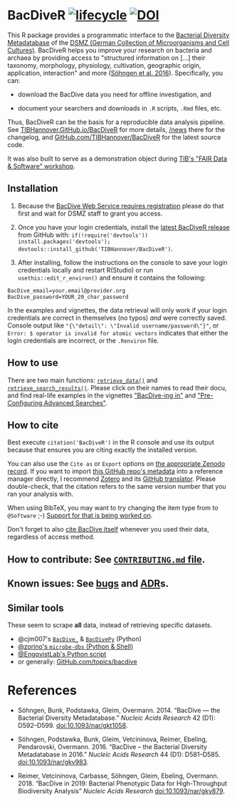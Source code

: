 # BacDiveR [![lifecycle](https://img.shields.io/badge/lifecycle-maturing-blue.svg)](https://www.tidyverse.org/lifecycle/#maturing) [![DOI](https://zenodo.org/badge/DOI/10.5281/zenodo.1308060.svg)](https://zenodo.org/record/1308060)

This R package provides a programmatic interface to the [Bacterial Diversity Metadatabase][BD] of the [DSMZ (German Collection of Microorganisms and Cell Cultures)][DMSZ]. BacDiveR helps you improve your research on bacteria and archaea by providing access to "structured information on [...] their taxonomy, morphology, physiology, cultivation, geographic origin, application, interaction" and more ([Söhngen et al. 2016](#references)). Specifically, you can:

- download the BacDive data you need for offline investigation, and

- document your searchers and downloads in `.R` scripts, `.Rmd` files, etc.

Thus, BacDiveR can be the basis for a reproducible data analysis pipeline. See [TIBHannover.GitHub.io/BacDiveR][page] for more details, [/news] there for the changelog, and [GitHub.com/TIBHannover/BacDiveR][source] for the latest source code.

It was also built to serve as a demonstration object during [TIB's "FAIR Data & Software" workshop][FDS].

[BD]: https://bacdive.dsmz.de/
[DMSZ]: https://www.dsmz.de/about-us.html
[FDS]: https://tibhannover.github.io/2018-07-09-FAIR-Data-and-Software/#schedule
[/news]: https://tibhannover.github.io/BacDiveR/news/index.html
[page]: https://tibhannover.github.io/BacDiveR/
[reg]: https://bacdive.dsmz.de/api/bacdive/registration/register/
[source]: https://github.com/TIBHannover/BacDiveR/
[releases]: https://github.com/TIBHannover/BacDiveR/releases/latest

<!-- Paste the above section into the release description
together with the latest section of `NEWS.md` in order to usefully populate Zenodo.
Afterwards, remove the above from GitHub. -->

## Installation

1.  Because the [BacDive Web Service requires registration][reg] please do that first 
    and wait for DSMZ staff to grant you access.

2.  Once you have your login credentials, install the [latest BacDiveR release][releases]
    from GitHub with: `if(!require('devtools')) install.packages('devtools'); devtools::install_github('TIBHannover/BacDiveR')`.

3.  After installing, follow the instructions on the console to save your login
    credentials locally and restart R(Studio) or run `usethis::edit_r_environ()`
    and ensure it contains the following:

```
BacDive_email=your.email@provider.org
BacDive_password=YOUR_20_char_password
```

In the examples and vignettes, the data retrieval will only work if your login credentials are correct in themselves (no typos) _and_ were correctly saved. Console output like `"{\"detail\": \"Invalid username/password\"}"`, or `Error: $ operator is invalid for atomic vectors` indicates that either the login credentials are incorrect, or the `.Renviron` file.


## How to use

There are two main functions: [`retrieve_data()`][r_d] and [`retrieve_search_results()`][r_s_r].
Please click on their names to read their docu, and find real-life examples in
the vignettes ["BacDive-ing in"][dive-in] and ["Pre-Configuring Advanced Searches"][adv-search].

[r_d]: https://tibhannover.github.io/BacDiveR/reference/retrieve_data.html
[r_s_r]: https://tibhannover.github.io/BacDiveR/reference/retrieve_search_results.html
[dive-in]: https://tibhannover.github.io/BacDiveR/articles/BacDive-ing-in.html
[adv-search]: https://tibhannover.github.io/BacDiveR/articles/pre-configuring-advanced-searches-and-retrieving-the-results.html


## How to cite

Best execute `citation('BacDiveR')` in the R console and use its output because that
ensures you are citing exactly the installed version.

You can also use the `Cite as`
or `Export` options on [the appropriate Zenodo record][zenodo]. If you want
to import [this GitHub repo's metadata][GH] into a reference manager directly, I
recommend [Zotero] and its [GitHub translator][zotGH]. Please double-check, that
the citation refers to the same version number that you ran your analysis with.

When using BibTeX, you may want to try changing the item type from to `@Software`
;-) [Support for that is being worked on](https://github.com/FORCE11/FORCE11-sciwg).

Don't forget to also [cite BacDive itself](https://bacdive.dsmz.de/about) whenever
you used their data, regardless of access method.


## How to contribute: See [`CONTRIBUTING.md` file](https://github.com/TIBHannover/BacDiveR/blob/master/.github/CONTRIBUTING.md).

## Known issues: See [bugs] and [ADR]s.

[ADR]: https://github.com/TIBHannover/BacDiveR/tree/master/vignettes
[bugs]: https://github.com/tibhannover/BacDiveR/issues?q=is%3Aissue+is%3Aopen+label%3Abug+sort%3Aupdated-desc
[GH]: https://github.com/TIBHannover/BacDiveR/
[zenodo]: https://zenodo.org/record/1308060#invenio-csl
[zotero]: https://www.zotero.org/
[zotGH]: https://github.com/zotero/translators/blob/master/Github.js


## Similar tools

These seem to scrape **all** data, instead of retrieving specific datasets.

- @cjm007's [`BacDive_`](https://github.com/cjm007/BacDive_) &
  [`BacDivePy`](https://github.com/cameronmartino/BacDivePy) (Python)
- [@zorino's `microbe-dbs` (Python & Shell)](https://github.com/zorino/microbe-dbs)
- [@EngqvistLab's Python script](https://github.com/EngqvistLab/fetch_microbial_growth_temperatures/tree/master/BacDive)
- or generally: [GitHub.com/topics/bacdive](https://github.com/topics/bacdive)

# References

- Söhngen, Bunk, Podstawka, Gleim, Overmann. 2014. “BacDive — the Bacterial
  Diversity Metadatabase.” *Nucleic Acids Research* 42 (D1): D592–D599.
  [doi:10.1093/nar/gkt1058](https://academic.oup.com/nar/article/42/D1/D592/1046203).

- Söhngen, Podstawka, Bunk, Gleim, Vetcininova, Reimer, Ebeling, Pendarovski, 
  Overmann. 2016. “BacDive – the Bacterial Diversity Metadatabase in 2016.”
  *Nucleic Acids Research* 44 (D1): D581–D585.
  [doi:10.1093/nar/gkv983](https://academic.oup.com/nar/article/44/D1/D581/2503137).

- Reimer, Vetcininova, Carbasse, Söhngen, Gleim, Ebeling, Overmann. 2018.
  “BacDive in 2019: Bacterial Phenotypic Data for High-Throughput Biodiversity
  Analysis” *Nucleic Acids Research* 
  [doi:10.1093/nar/gky879](https://academic.oup.com/nar/advance-article/5106998).
